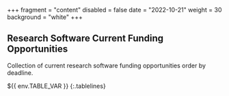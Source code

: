 +++
fragment = "content"
disabled = false
date = "2022-10-21"
weight = 30
background = "white"
+++

## Research Software Current Funding Opportunities

Collection of current research software funding opportunities order by deadline.

<style>
.tablelines table, .tablelines td, .tablelines th {
  border: 2px solid black;
  vertical-align: top;
  !important;
 }
</style>
${{ env.TABLE_VAR }}
{:.tablelines}
